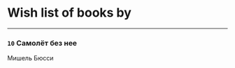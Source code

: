 # Wish list of books by [](https://plus.google.com/u/0/105380613688026864443/)
---

### `10` Самолёт без нее
Мишель Бюсси


